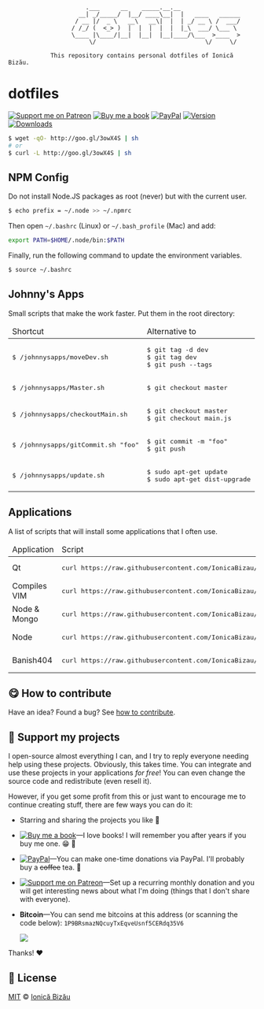 <!-- Please do not edit this file. Edit the `blah` field in the `package.json` instead. If in doubt, open an issue. -->


```
                      .___      __    _____.__.__
                    __| _/_____/  |__/ ____\__|  |   ____   ______
                   / __ |/  _ \   __\   __\|  |  | _/ __ \ /  ___/
                  / /_/ (  <_> )  |  |  |  |  |  |_\  ___/ \___ \
                  \____ |\____/|__|  |__|  |__|____/\___  >____  >
                       \/                               \/     \/

            This repository contains personal dotfiles of Ionică Bizău.
```

# dotfiles

 [![Support me on Patreon][badge_patreon]][patreon] [![Buy me a book][badge_amazon]][amazon] [![PayPal][badge_paypal_donate]][paypal-donations] [![Version](https://img.shields.io/npm/v/ionicabizau-dotfiles.svg)](https://www.npmjs.com/package/ionicabizau-dotfiles) [![Downloads](https://img.shields.io/npm/dt/ionicabizau-dotfiles.svg)](https://www.npmjs.com/package/ionicabizau-dotfiles)

```sh
$ wget -qO- http://goo.gl/3owX4S | sh
# or
$ curl -L http://goo.gl/3owX4S | sh
```
## NPM Config

Do not install Node.JS packages as root (never) but with the current user.

```sh
$ echo prefix = ~/.node >> ~/.npmrc
```

Then open `~/.bashrc` (Linux) or `~/.bash_profile` (Mac) and add:

```sh
export PATH=$HOME/.node/bin:$PATH
```

Finally, run the following command to update the environment variables.

```sh
$ source ~/.bashrc
```
## Johnny's Apps

Small scripts that make the work faster. Put them in the root directory:

<table>
    <thead>
        <tr>
            <td>Shortcut</td>
            <td>Alternative to</td>
        </tr>
    </thead>
    <tbody>
        <tr>
            <td>
<pre>
$ /johnnysapps/moveDev.sh
</pre>
            </td>
            <td>
<pre>
$ git tag -d dev
$ git tag dev
$ git push --tags
</pre>
            </td>
        </tr>
        <tr>
            <td>
<pre>
$ /johnnysapps/Master.sh
</pre>
            </td>
            <td>
<pre>
$ git checkout master
</pre>
            </td>
        </tr>
        <tr>
            <td>
<pre>
$ /johnnysapps/checkoutMain.sh
</pre>
            </td>
            <td>
<pre>
$ git checkout master
$ git checkout main.js
</pre>
            </td>
        </tr>
        <tr>
            <td>
<pre>
$ /johnnysapps/gitCommit.sh "foo"
</pre>
            </td>
            <td>
<pre>
$ git commit -m "foo"
$ git push
</pre>
            </td>
        </tr>
        <tr>
            <td>
<pre>
$ /johnnysapps/update.sh
</pre>
            </td>
            <td>
<pre>
$ sudo apt-get update
$ sudo apt-get dist-upgrade
</pre>
            </td>
        </tr>
    </tbody>
</table>

## Applications

A list of scripts that will install some applications that I often use.

<table>
    <thead>
        <tr>
            <td>Application</td>
            <td>Script</td>
        </tr>
    </thead>
    <tbody>
        <tr>
            <td>Qt</td>
            <td>
<pre>
curl https://raw.githubusercontent.com/IonicaBizau/dotfiles/master/apps/qt.sh | sh
</pre>
        </td>
        </tr>
        <tr>
            <td>Compiles VIM</td>
            <td>
<pre>
curl https://raw.githubusercontent.com/IonicaBizau/dotfiles/master/apps/get-vim.sh | sh
</pre>
            </td>
        </tr>
        <tr>
            <td>Node & Mongo</td>
            <td>
<pre>
curl https://raw.githubusercontent.com/IonicaBizau/dotfiles/master/apps/node-and-mongo.sh | sh</td>
</pre>
        </tr>
        <tr>
            <td>Node</td>
            <td>
<pre>
curl https://raw.githubusercontent.com/IonicaBizau/dotfiles/master/apps/node.sh | sh
</pre>
            </td>
        </tr>
        <tr>
            <td>Banish404</td>
            <td>
<pre>
curl https://raw.githubusercontent.com/IonicaBizau/dotfiles/master/apps/banish404.sh | sh
</pre>
            </td>
        </tr>
    </tbody>
</table>

## :yum: How to contribute
Have an idea? Found a bug? See [how to contribute][contributing].


## :sparkling_heart: Support my projects

I open-source almost everything I can, and I try to reply everyone needing help using these projects. Obviously,
this takes time. You can integrate and use these projects in your applications *for free*! You can even change the source code and redistribute (even resell it).

However, if you get some profit from this or just want to encourage me to continue creating stuff, there are few ways you can do it:

 - Starring and sharing the projects you like :rocket:
 - [![Buy me a book][badge_amazon]][amazon]—I love books! I will remember you after years if you buy me one. :grin: :book:
 - [![PayPal][badge_paypal]][paypal-donations]—You can make one-time donations via PayPal. I'll probably buy a ~~coffee~~ tea. :tea:
 - [![Support me on Patreon][badge_patreon]][patreon]—Set up a recurring monthly donation and you will get interesting news about what I'm doing (things that I don't share with everyone).
 - **Bitcoin**—You can send me bitcoins at this address (or scanning the code below): `1P9BRsmazNQcuyTxEqveUsnf5CERdq35V6`

    ![](https://i.imgur.com/z6OQI95.png)

Thanks! :heart:



## :scroll: License

[MIT][license] © [Ionică Bizău][website]

[badge_patreon]: http://ionicabizau.github.io/badges/patreon.svg
[badge_amazon]: http://ionicabizau.github.io/badges/amazon.svg
[badge_paypal]: http://ionicabizau.github.io/badges/paypal.svg
[badge_paypal_donate]: http://ionicabizau.github.io/badges/paypal_donate.svg
[patreon]: https://www.patreon.com/ionicabizau
[amazon]: http://amzn.eu/hRo9sIZ
[paypal-donations]: https://www.paypal.com/cgi-bin/webscr?cmd=_s-xclick&hosted_button_id=RVXDDLKKLQRJW
[donate-now]: http://i.imgur.com/6cMbHOC.png

[license]: http://showalicense.com/?fullname=Ionic%C4%83%20Biz%C4%83u%20%3Cbizauionica%40gmail.com%3E%20(https%3A%2F%2Fionicabizau.net)&year=2013#license-mit
[website]: https://ionicabizau.net
[contributing]: /CONTRIBUTING.md
[docs]: /DOCUMENTATION.md
